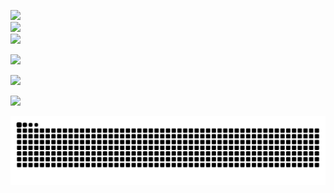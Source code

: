 ![](https://github-readme-stats.vercel.app/api?username=Pomme978&theme=tokyonight&hide_border=true&include_all_commits=true&count_private=true)<br/>
![](https://github-readme-streak-stats.herokuapp.com/?user=Pomme978&theme=tokyonight&hide_border=true)<br/>
![](https://github-readme-stats.vercel.app/api/top-langs/?username=Pomme978&theme=tokyonight&hide_border=true&include_all_commits=true&count_private=true&layout=compact)

![](https://github-profile-trophy.vercel.app/?username=Pomme978&theme=onestar&no-frame=true&no-bg=false&margin-w=4)

![](https://github-contributor-stats.vercel.app/api?username=Pomme978&limit=5&theme=tokyonight&combine_all_yearly_contributions=true)

[![](https://visitcount.itsvg.in/api?id=Pomme978&icon=7&color=8)](https://visitcount.itsvg.in)

<p align="center">
  <a href="snake">
    <img src="https://raw.githubusercontent.com/Pomme978/Pomme978/output/github-contribution-grid-snake-dark.svg" />
  </a>
</p>
